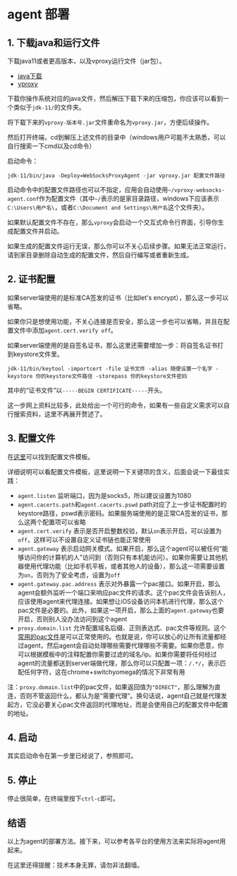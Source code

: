 # agent 部署

## 1. 下载java和运行文件

下载java11或者更高版本，以及vproxy运行文件（jar包）。

* [java下载](https://jdk.java.net/11/)
* [vproxy](https://github.com/wkgcass/vproxy/releases/download/1.0.0-ALPHA-4/vproxy-1.0.0-ALPHA-4.jar)

下载你操作系统对应的java文件，然后解压下载下来的压缩包，你应该可以看到一个类似于`jdk-11/`的文件夹。

将下载下来的`vproxy-版本号.jar`文件重命名为`vproxy.jar`，方便后续操作。

然后打开终端，cd到解压上述文件的目录中（windows用户可能不太熟悉，可以自行搜索一下cmd以及cd命令）

启动命令：

```
jdk-11/bin/java -Deploy=WebSocksProxyAgent -jar vproxy.jar 配置文件路径
```

启动命令中的配置文件路径也可以不指定，应用会自动使用`~/vproxy-websocks-agent.conf`作为配置文件（其中`~/`表示的是家目录路径，windows下应该表示`C:\Users\用户名\`，或者`C:\Document and Settings\用户名`这个文件夹）。

如果默认配置文件不存在，那么`vproxy`会启动一个交互式命令行界面，引导你生成配置文件并启动。

如果生成的配置文件运行无误，那么你可以不关心后续步骤。如果无法正常运行，请到家目录删除自动生成的配置文件，然后自行编写或者重新生成。

## 2. 证书配置

如果server端使用的是标准CA签发的证书（比如let's encrypt），那么这一步可以省略。

如果你只是想使用功能，不关心连接是否安全，那么这一步也可以省略，并且在配置文件中添加`agent.cert.verify off`。

如果server端使用的是自签名证书，那么这里还需要增加一步：将自签名证书打到keystore文件里。

```
jdk-11/bin/keytool -importcert -file 证书文件 -alias 随便设置一个名字 -keystore 你的keystore文件路径 -storepass 你的keystore文件密码
```

其中的“证书文件”以`-----BEGIN CERTIFICATE-----`开头。

这一步网上资料比较多，此处给出一个可行的命令，如果有一些自定义需求可以自行搜索资料，这里不再展开赘述了。

## 3. 配置文件

在[这里](https://raw.githubusercontent.com/wkgcass/vproxy/master/src/test/resources/websocks-agent-example.conf)可以找到配置文件模板。

详细说明可以看配置文件模板，这里说明一下关键项的含义，后面会说一下最佳实践：

* `agent.listen` 监听端口，因为是socks5，所以建议设置为1080
* `agent.cacerts.path`和`agent.cacerts.pswd` path对应了上一步证书配置时的keystore路径，pswd表示密码。如果服务端使用的是正常CA签发的证书，那么这两个配置项可以省略
* `agent.cert.verify` 表示是否开启整数校验，默认`on`表示开启，可以设置为`off`，这样可以不设置自定义证书链也能正常使用
* `agent.gateway` 表示启动网关模式。如果开启，那么这个agent可以被任何“能够访问你的计算机的人”访问到（否则只有本机能访问）。如果你需要让其他机器使用代理功能（比如手机平板，或者其他人的设备），那么这一项需要设置为`on`，否则为了安全考虑，设置为`off`
* `agent.gateway.pac.address` 表示对外暴露一个pac接口。如果开启，那么agent会额外监听一个端口来响应pac文件的请求。这个pac文件会告诉别人，应该使用agent来代理连接。如果想让iOS设备访问本机进行代理，那么这个pac文件是必要的。此外，如果这一项开启，那么上面的`agent.gateway`也要开启，否则别人没办法访问到这个agent
* `proxy.domain.list` 允许配置域名后缀、正则表达式、pac文件等规则。这个[常用的pac文件](https://raw.githubusercontent.com/petronny/gfwlist2pac/master/gfwlist.pac)是可以正常使用的。也就是说，你可以放心的让所有流量都经过agent，然后agent会自动处理哪些需要代理哪些不需要。如果你愿意，你可以根据模板中的注释配置你需要过滤的域名/ip。如果你需要将任何经过agent的流量都送到server端做代理，那么你可以只配置一项：`/.*/`，表示匹配任何字符，这在chrome+switchyomega的情况下非常有用

注：`proxy.domain.list`中的pac文件，如果返回值为`"DIRECT"`，那么理解为直连，否则不管返回什么，都认为是“需要代理”。换句话说，agent自己就是代理发起方，它没必要关心pac文件返回的代理地址，而是会使用自己的配置文件中配置的地址。

## 4. 启动

其实启动命令在第一步里已经说了，参照即可。

## 5. 停止

停止很简单，在终端里按下`ctrl-c`即可。

## 结语

以上为agent的部署方法。接下来，可以参考各平台的使用方法来实际将agent用起来。

在这里还得提醒：技术本身无罪，请勿非法翻墙。
